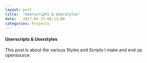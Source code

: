 ```yaml
---
layout: post
title:  "Userscripts & Userstyles"
date:   2017-05-15 00:11:00
categories: Projects
---
```


#### Userscripts & Userstyles

This post is about the various Styles and Scripts I make and end up opensource. 
